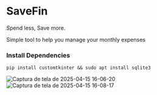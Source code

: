 # SaveFin
 Spend less, Save more.

Simple tool to help you manage your monthly expenses

### Install Dependencies
```
pip install customtkinter && sudo apt install sqlite3
```

![Captura de tela de 2025-04-15 16-06-20](https://github.com/user-attachments/assets/29a8c1a3-0ad7-4b03-96ba-c756a7657af2) 
![Captura de tela de 2025-04-15 16-08-17](https://github.com/user-attachments/assets/d7cf3ada-3f50-4c16-a499-dd1380098766)

